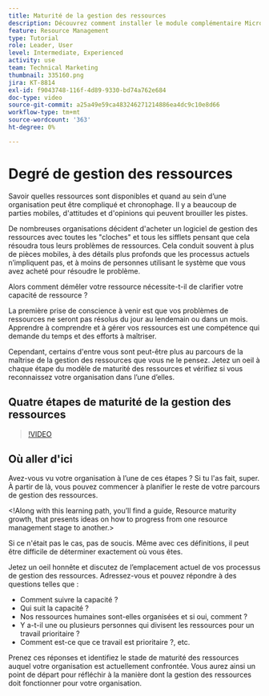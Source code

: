 ```yaml
---
title: Maturité de la gestion des ressources
description: Découvrez comment installer le module complémentaire Microsoft Outlook
feature: Resource Management
type: Tutorial
role: Leader, User
level: Intermediate, Experienced
activity: use
team: Technical Marketing
thumbnail: 335160.png
jira: KT-8814
exl-id: f9043748-116f-4d89-9330-bd74a762e684
doc-type: video
source-git-commit: a25a49e59ca483246271214886ea4dc9c10e8d66
workflow-type: tm+mt
source-wordcount: '363'
ht-degree: 0%

---
```


# Degré de gestion des ressources

Savoir quelles ressources sont disponibles et quand au sein d’une organisation peut être compliqué et chronophage. Il y a beaucoup de parties mobiles, d&#39;attitudes et d&#39;opinions qui peuvent brouiller les pistes.

De nombreuses organisations décident d&#39;acheter un logiciel de gestion des ressources avec toutes les &quot;cloches&quot; et tous les sifflets pensant que cela résoudra tous leurs problèmes de ressources. Cela conduit souvent à plus de pièces mobiles, à des détails plus profonds que les processus actuels n’impliquent pas, et à moins de personnes utilisant le système que vous avez acheté pour résoudre le problème.

Alors comment démêler votre ressource nécessite-t-il de clarifier votre capacité de ressource ?

La première prise de conscience à venir est que vos problèmes de ressources ne seront pas résolus du jour au lendemain ou dans un mois. Apprendre à comprendre et à gérer vos ressources est une compétence qui demande du temps et des efforts à maîtriser.

Cependant, certains d&#39;entre vous sont peut-être plus au parcours de la maîtrise de la gestion des ressources que vous ne le pensez. Jetez un oeil à chaque étape du modèle de maturité des ressources et vérifiez si vous reconnaissez votre organisation dans l’une d’elles.

## Quatre étapes de maturité de la gestion des ressources

>[!VIDEO](https://video.tv.adobe.com/v/335160/?quality=12&learn=on)


## Où aller d&#39;ici

Avez-vous vu votre organisation à l’une de ces étapes ? Si tu l&#39;as fait, super. À partir de là, vous pouvez commencer à planifier le reste de votre parcours de gestion des ressources.

&lt;!Along with this learning path, you’ll find a guide, Resource maturity growth, that presents ideas on how to progress from one resource management stage to another.&gt;

Si ce n&#39;était pas le cas, pas de soucis. Même avec ces définitions, il peut être difficile de déterminer exactement où vous êtes.

Jetez un oeil honnête et discutez de l’emplacement actuel de vos processus de gestion des ressources. Adressez-vous et pouvez répondre à des questions telles que :

* Comment suivre la capacité ?
* Qui suit la capacité ?
* Nos ressources humaines sont-elles organisées et si oui, comment ?
* Y a-t-il une ou plusieurs personnes qui divisent les ressources pour un travail prioritaire ?
* Comment est-ce que ce travail est prioritaire ?, etc.

Prenez ces réponses et identifiez le stade de maturité des ressources auquel votre organisation est actuellement confrontée. Vous aurez ainsi un point de départ pour réfléchir à la manière dont la gestion des ressources doit fonctionner pour votre organisation.
